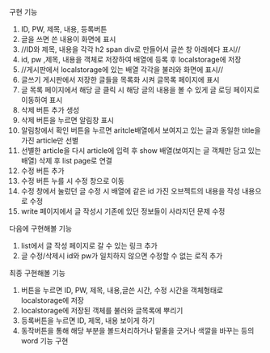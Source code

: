 구현 기능

1. ID, PW, 제목, 내용, 등록버튼
2. 글을 쓰면 쓴 내용이 화면에 표시
3. //ID와 제목, 내용을 각각 h2 span div로 만들어서 글쓴 창 아래에다 표시//
4. id, pw ,제목, 내용을 객체로 저장하여 배열에 등록 후 localstorage에 저장
5. //게시판에서 localstorage에 있는 배열 각각을 불러와 화면에 표시//
6. 글쓰기 게시판에서 저장한 글들을 목록화 시켜 글목록 페이지에 표시
7. 글 목록 페이지에서 해당 글 클릭 시 해당 글의 내용을 볼 수 있게 글 로딩 페이지로 이동하여 표시
8. 삭제 버튼 추가 생성
9. 삭제 버튼을 누르면 알림창 표시
10. 알림창에서 확인 버튼을 누르면 aritcle배열에서 보여지고 있는 글과 동일한 title을 가진 article만 선별
11. 선별한 article을 다시 article에 입력 후 show 배열(보여지는 글 객체만 담고 있는 배열) 삭제 후 list page로 연결
12. 수정 버튼 추가
13. 수정 버튼 누를 시 수정 창으로 이동
14. 수정 창에서 눌렀던 글 수정 시 배열에 같은 id 가진 오브젝트의 내용을 작성 내용으로 수정
15. write 페이지에서 글 작성시 기존에 있던 정보들이 사라지던 문제 수정

다음에 구현해볼 기능

1. list에서 글 작성 페이지로 갈 수 있는 링크 추가
2. 글 수정/삭제시 id와 pw가 일치하지 않으면 수정할 수 없는 로직 추가

최종 구현해볼 기능

1. 버튼을 누르면 ID, PW, 제목, 내용,글쓴 시간, 수정 시간을 객체형태로 localstorage에 저장
2. localstorage에 저장된 객체를 불러와 글목록에 뿌리기
3. 등록버튼을 누르면 ID, 제목, 내용 보이게 하기
4. 동작버튼을 통해 해당 부분을 볼드처리하거나 밑줄을 긋거나 색깔을 바꾸는 등의 word 기능 구현
